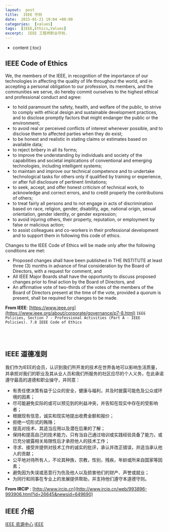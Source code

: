 ```yaml
---
layout:  post
title:  IEEE 守则
date:  2015-01-21 19:04 +08:00
categories:  [values]
tags:  [IEEE,Ethics,Values]
excerpt:  IEEE 工程师职业守则.
---
```



* content
{:toc}



## IEEE Code of Ethics
We, the members of the IEEE, in recognition of the importance of our technologies in affecting the quality of life throughout the world, and in accepting a personal obligation to our profession, its members, and the communities we serve, do hereby commit ourselves to the highest ethical and professional conduct and agree:

- to hold paramount the safety, health, and welfare of the public, to strive to comply with ethical design and sustainable development practices, and to disclose promptly factors that might endanger the public or the environment;
- to avoid real or perceived conflicts of interest whenever possible, and to disclose them to affected parties when they do exist;
- to be honest and realistic in stating claims or estimates based on available data;
- to reject bribery in all its forms;
- to improve the understanding by individuals and society of the capabilities and societal implications of conventional and emerging technologies, including intelligent systems;
- to maintain and improve our technical competence and to undertake technological tasks for others only if qualified by training or experience, or after full disclosure of pertinent limitations;
- to seek, accept, and offer honest criticism of technical work, to acknowledge and correct errors, and to credit properly the contributions of others;
- to treat fairly all persons and to not engage in acts of discrimination based on race, religion, gender, disability, age, national origin, sexual orientation, gender identity, or gender expression;
- to avoid injuring others, their property, reputation, or employment by false or malicious action;
- to assist colleagues and co-workers in their professional development and to support them in following this code of ethics.

Changes to the IEEE Code of Ethics will be made only after the following conditions are met:
- Proposed changes shall have been published in THE INSTITUTE at least three (3) months in advance of final consideration by the Board of Directors, with a request for comment, and
- All IEEE Major Boards shall have the opportunity to discuss proposed changes prior to final action by the Board of Directors, and
- An affirmative vote of two-thirds of the votes of the members of the Board of Directors present at the time of the vote, provided a quorum is present, shall be required for changes to be made.

**From IEEE**: [https://www.ieee.org](https://www.ieee.org/about/corporate/governance/p7-8.html)
`IEEE Policies, Section 7 - Professional Activities (Part A - IEEE Policies). 7.8 IEEE Code of Ethics `

<br/>
<br/>

## IEEE 道德准则
  我们作为IEEE的会员，认识到我们所开发的技术在世界各地可以影响生活质量，并承担对我们的职业及其从业人员和我们所服务的社区应尽的个人义务，在此承诺遵守最高的道德和职业操守，并同意：
  - 有责任使决策有益于公众的安全，健康与福利，并及时披露可能危及公众或环境的因素；
  - 尽可能避免实际的或可以预见到的利益冲突，并告知在现实中存在的受影响者；
  - 根据现有信息，诚实和现实地提出收费金额和报价；
  - 拒绝一切形式的贿赂；
  - 提高对技术、其适当应用以及潜在后果的了解；
  - 保持和提高自己的技术能力，只有当自己通过培训或实践经验具备了能力，或已充分披露相关局限性后才承担他人的技术工作；
  - 寻求、接受并提供对技术工作的诚实的批评，承认并改正错误，并适当承认他人的贡献；
  - 公平地对待所有人，不论其种族，宗教，性别，残疾，年龄或所来自国家等因素；
  - 避免因为失误或恶意行为伤及他人以及损害他们的财产、声誉或就业；
  - 为同行和同事在专业上的发展提供帮助，并支持他们遵守本道德守则。

**From IRCIP**  :   [http://www.ircip.cn](http://www.ircip.cn/web/993896-993906.html?id=26645&newsid=649690)


## IEEE 介绍
[IEEE 资源中心](https://www.ieee.org/communities/ieee-resource-centers/find-your-ieee-resource-center.html)
[IEEE](https://en.wikipedia.org/wiki/Institute_of_Electrical_and_Electronics_Engineers)
